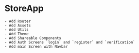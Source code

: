# StoreApp

    - Add Router
    - Add Assets
    - Add Utils
    - Add Theme
    - Add Shareable Components
    - Add Auth Screens `login` and `register` and `verification`
    - Add main Screen with Navbar

